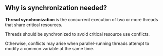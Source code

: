 ## Why is synchronization needed?

**Thread synchronization** is the concurrent execution of two or more threads that share critical resources. 

Threads should be synchronized to avoid critical resource use conflicts.

Otherwise, conflicts may arise when parallel-running threads attempt to modify a common variable at the same time.
